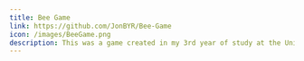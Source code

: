 ```yaml
---
title: Bee Game
link: https://github.com/JonBYR/Bee-Game
icon: /images/BeeGame.png
description: This was a game created in my 3rd year of study at the University of Lincoln in an 8 hour game jam. In this game, I experimented with Unity's 2D light system and 2d rendering pipeline.
---
```

